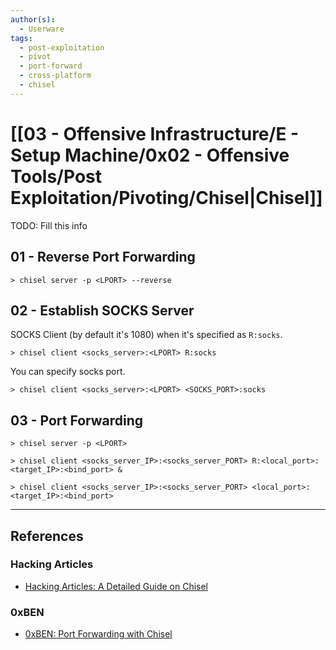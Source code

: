 ```yaml
---
author(s):
  - Userware
tags:
  - post-exploitation
  - pivot
  - port-forward
  - cross-platform
  - chisel
---
```

# [[03 - Offensive Infrastructure/E - Setup Machine/0x02 - Offensive Tools/Post Exploitation/Pivoting/Chisel|Chisel]]

TODO: Fill this info

## 01 - Reverse Port Forwarding

```
> chisel server -p <LPORT> --reverse
```

## 02 - Establish SOCKS Server

SOCKS Client (by default it's 1080) when it's specified as `R:socks`.

```
> chisel client <socks_server>:<LPORT> R:socks
```

You can specify socks port.

```
> chisel client <socks_server>:<LPORT> <SOCKS_PORT>:socks
```

## 03 - Port Forwarding

```
> chisel server -p <LPORT>

> chisel client <socks_server_IP>:<socks_server_PORT> R:<local_port>:<target_IP>:<bind_port> &

> chisel client <socks_server_IP>:<socks_server_PORT> <local_port>:<target_IP>:<bind_port>
```

---
## References

### Hacking Articles

- [Hacking Articles: A Detailed Guide on Chisel](https://www.hackingarticles.in/a-detailed-guide-on-chisel/)

### 0xBEN

- [0xBEN: Port Forwarding with Chisel](https://notes.benheater.com/books/network-pivoting/page/port-forwarding-with-chisel)